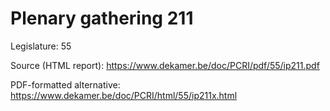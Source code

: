 # Plenary gathering 211

Legislature: 55

Source (HTML report): https://www.dekamer.be/doc/PCRI/pdf/55/ip211.pdf

PDF-formatted alternative: https://www.dekamer.be/doc/PCRI/html/55/ip211x.html

